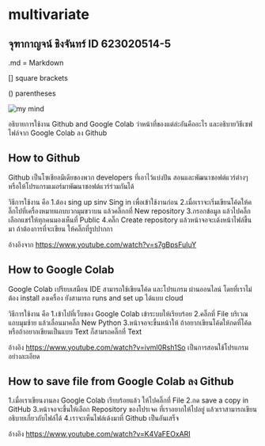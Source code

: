 # multivariate

## จุฑากาญจน์ ชิงจันทร์ ID 623020514-5

.md = Markdown

[] square brackets

() parentheses

![my mind](112.่jpg)

อธิบายการใช้งาน Github and Google Colab ว่าหน้าที่ของแต่ล่ะอันคืออะไร และอธิบายวิธีเซฟไฟล์จาก Google Colab ลง Github

## How to Github

Github เป็นโซเชียลมีเดียของพวก developers ที่เอาไว้แบ่งปัน สอนและพัฒนาซอฟต์แวร์ต่างๆ หรือให้โปรแกรมเมอร์มาพัฒนาซอฟต์แวร์ร่วมกันได้

วิธีการใช้งาน คือ 
1.ต้อง sing up sinv Sing in เพื่อเข้าใช้งานก่อน
2.เมื่อเราจะเริ่มเขียนโค้ดให้คลิ๊กไปที่เครื่องหมายแถบบวกมุมขวาบน แล้วคลิ๊กกที่ New repository
3.กรอกข้อมูล แล้วไปคลิ๊กเลือกแชร์ให้ทุกคนมองเห็นที่ Public 
4.คลิ๊ก Create repository แล้วหน้าจอจะเด้งหน้าไฟล์ขึ้นมา ถ้าต้องการที่จะเขียน ให้คลิ๊กที่รูปปากกา

อ้างอิงจาก https://www.youtube.com/watch?v=s7gBpsFuIuY

## How to Google Colab
Google Colab เปรียบเสมือน IDE สามารถใช้เขียนโค้ด และโปรแกรม ผ่านออนไลน์ โดยที่เราไม่ต้อง install ลงเครื่อง ยังสามารถ runs and set up ได้แบบ cloud

วิธีการใช้งาน คือ
1.เข้าไปที่เว็บของ Google Colab เข้าระบบให้เรียบร้อย
2.คลิ๊กที่ File บริเวณแถบมุมซ้าย แล้วเลื่อนมาคลิ๊ก New Python
3.หน้าจอจะขึ้นหน้าให้ ถ้าอยากเขียนโค้ดให้กดที่โค้ด หรือถ้าอยากเขียนเป็นแบบ Text ก็สามรถคลิ๊กที่ Text

อ้างอิง https://www.youtube.com/watch?v=ivml0Rsh1So เป็นการสอนใช้โปรแกรมอย่างละเอียด

## How to save file from Google Colab ลง Github

1.เมื่อเราเขียนงานลง Google Colab เรียบร้อยแล้ว ให้ไปคลิ๊กที่ File
2.กด save a copy in GitHub 
3.หน้าจอจะขึ้นให้เลือก Repository ของโปรเจค ที่เราอยากให้ไปอยู่ แล้วเราสามารถเขียนอธิบายเกี่ยวกับไฟล์ได้
4.เราจะเห็นไฟล์เด้งมาที่ Github เป็นอันเสร็จ

อ้างอิง https://www.youtube.com/watch?v=K4VaFEOxARI




